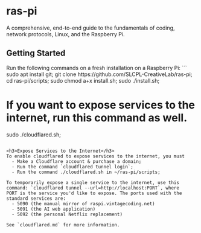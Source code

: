 <h1>ras-pi</h1>
A comprehensive, end-to-end guide to the fundamentals of coding, network
protocols, Linux, and the Raspberry Pi.

<h2>Getting Started</h2>
Run the following commands on a fresh installation on a Raspberry Pi:
```
sudo apt install git;
git clone https://github.com/SLCPL-CreativeLab/ras-pi;
cd ras-pi/scripts;
sudo chmod a+x install.sh;
sudo ./install.sh;

# If you want to expose services to the internet, run this command as well.
sudo ./cloudflared.sh;
```

<h3>Expose Services to the Internet</h3>
To enable cloudflared to expose services to the internet, you must
  - Make a Cloudflare account & purchase a domain;
  - Run the command `cloudflared tunnel login`;
  - Run the command ./cloudflared.sh in ~/ras-pi/scripts;

To temporarily expose a single service to the internet, use this
command: `cloudflared tunnel --url=http://localhost:PORT`, where
PORT is the service you'd like to expose. The ports used with the
standard services are:
  - 5090 (the manual mirror of raspi.vintagecoding.net)
  - 5091 (the AI web application)
  - 5092 (the personal Netflix replacement)

See `cloudflared.md` for more information.
